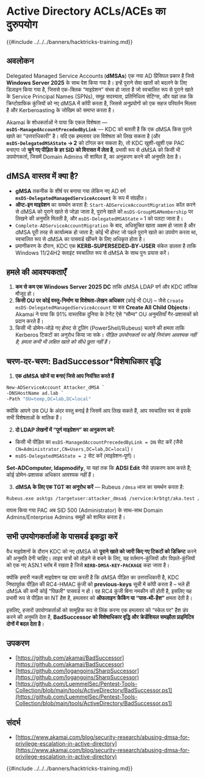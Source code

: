 # Active Directory ACLs/ACEs का दुरुपयोग

{{#include ../../../banners/hacktricks-training.md}}

## अवलोकन

Delegated Managed Service Accounts (**dMSAs**) एक नया AD प्रिंसिपल प्रकार है जिसे **Windows Server 2025** के साथ पेश किया गया है। इन्हें पुराने सेवा खातों को बदलने के लिए डिज़ाइन किया गया है, जिससे एक-क्लिक “माइग्रेशन” संभव हो जाता है जो स्वचालित रूप से पुराने खाते के Service Principal Names (SPNs), समूह सदस्यता, प्रतिनिधित्व सेटिंग्स, और यहां तक कि क्रिप्टोग्राफिक कुंजियों को नए dMSA में कॉपी करता है, जिससे अनुप्रयोगों को एक सहज परिवर्तन मिलता है और Kerberoasting के जोखिम को समाप्त करता है।

Akamai के शोधकर्ताओं ने पाया कि एकल विशेषता — **`msDS‑ManagedAccountPrecededByLink`** — KDC को बताती है कि एक dMSA किस पुराने खाते का “उत्तराधिकारी” है। यदि एक हमलावर उस विशेषता को लिख सकता है (और **`msDS‑DelegatedMSAState` → 2** को टॉगल कर सकता है), तो KDC खुशी-खुशी एक PAC बनाएगा जो **चुने गए पीड़ित के हर SID को विरासत में लेता है**, प्रभावी रूप से dMSA को किसी भी उपयोगकर्ता, जिसमें Domain Admins भी शामिल हैं, का अनुकरण करने की अनुमति देता है।

## dMSA वास्तव में क्या है?

* **gMSA** तकनीक के शीर्ष पर बनाया गया लेकिन नए AD वर्ग **`msDS‑DelegatedManagedServiceAccount`** के रूप में संग्रहीत।
* **ऑप्ट-इन माइग्रेशन** का समर्थन करता है: `Start‑ADServiceAccountMigration` कॉल करने से dMSA को पुराने खाते से जोड़ा जाता है, पुराने खाते को `msDS‑GroupMSAMembership` पर लिखने की अनुमति मिलती है, और `msDS‑DelegatedMSAState` = 1 को पलटा जाता है।
* `Complete‑ADServiceAccountMigration` के बाद, अधिसूचित खाता अक्षम हो जाता है और dMSA पूरी तरह से कार्यात्मक हो जाता है; कोई भी होस्ट जो पहले पुराने खाते का उपयोग करता था, स्वचालित रूप से dMSA का पासवर्ड खींचने के लिए अधिकृत होता है।
* प्रमाणीकरण के दौरान, KDC एक **KERB‑SUPERSEDED‑BY‑USER** संकेत डालता है ताकि Windows 11/24H2 क्लाइंट स्वचालित रूप से dMSA के साथ पुनः प्रयास करें।

## हमले की आवश्यकताएँ
1. **कम से कम एक Windows Server 2025 DC** ताकि dMSA LDAP वर्ग और KDC लॉजिक मौजूद हो।
2. **किसी OU पर कोई वस्तु-निर्माण या विशेषता-लेखन अधिकार** (कोई भी OU) – जैसे `Create msDS‑DelegatedManagedServiceAccount` या बस **Create All Child Objects**। Akamai ने पाया कि 91% वास्तविक दुनिया के टेनेंट ऐसे “सौम्य” OU अनुमतियाँ गैर-प्रशासकों को प्रदान करते हैं।
3. किसी भी डोमेन-जोड़े गए होस्ट से टूलिंग (PowerShell/Rubeus) चलाने की क्षमता ताकि Kerberos टिकटों का अनुरोध किया जा सके।
*पीड़ित उपयोगकर्ता पर कोई नियंत्रण आवश्यक नहीं है; हमला कभी भी लक्षित खाते को सीधे छूता नहीं है।*

## चरण-दर-चरण: BadSuccessor*विशेषाधिकार वृद्धि

1. **एक dMSA खोजें या बनाएं जिसे आप नियंत्रित करते हैं**
```bash
New‑ADServiceAccount Attacker_dMSA `
‑DNSHostName ad.lab `
‑Path "OU=temp,DC=lab,DC=local"
```

क्योंकि आपने उस OU के अंदर वस्तु बनाई है जिसमें आप लिख सकते हैं, आप स्वचालित रूप से इसके सभी विशेषताओं के मालिक हैं।

2. **दो LDAP लेखनों में “पूर्ण माइग्रेशन” का अनुकरण करें**:
- किसी भी पीड़ित का `msDS‑ManagedAccountPrecededByLink = DN` सेट करें (जैसे `CN=Administrator,CN=Users,DC=lab,DC=local`)।
- `msDS‑DelegatedMSAState = 2` सेट करें (माइग्रेशन-पूर्ण)।

**Set‑ADComputer, ldapmodify**, या यहां तक कि **ADSI Edit** जैसे उपकरण काम करते हैं; कोई डोमेन-प्रशासक अधिकार आवश्यक नहीं हैं।

3. **dMSA के लिए एक TGT का अनुरोध करें** — Rubeus `/dmsa` ध्वज का समर्थन करता है:

```bash
Rubeus.exe asktgs /targetuser:attacker_dmsa$ /service:krbtgt/aka.test /dmsa /opsec /nowrap /ptt /ticket:<Machine TGT>
```

वापस किया गया PAC अब SID 500 (Administrator) के साथ-साथ Domain Admins/Enterprise Admins समूहों को शामिल करता है।

## सभी उपयोगकर्ताओं के पासवर्ड इकट्ठा करें

वैध माइग्रेशनों के दौरान KDC को नए dMSA को **पुराने खाते को जारी किए गए टिकटों को डिक्रिप्ट** करने की अनुमति देनी चाहिए। लाइव सत्रों को तोड़ने से बचने के लिए, यह वर्तमान-कुंजियों और पिछले-कुंजियों को एक नए ASN.1 ब्लॉब में रखता है जिसे **`KERB‑DMSA‑KEY‑PACKAGE`** कहा जाता है।

क्योंकि हमारी नकली माइग्रेशन यह दावा करती है कि dMSA पीड़ित का उत्तराधिकारी है, KDC निष्ठापूर्वक पीड़ित की RC4-HMAC कुंजी को **previous-keys** सूची में कॉपी करता है – भले ही dMSA की कभी कोई “पिछली” पासवर्ड न हो। वह RC4 कुंजी बिना नमकीन की होती है, इसलिए यह प्रभावी रूप से पीड़ित का NT हैश है, हमलावर को **ऑफलाइन क्रैकिंग या “पास-थी-हैश”** क्षमता देती है।

इसलिए, हजारों उपयोगकर्ताओं को सामूहिक रूप से लिंक करना एक हमलावर को “स्केल पर” हैश डंप करने की अनुमति देता है, **BadSuccessor को विशेषाधिकार वृद्धि और क्रेडेंशियल समझौता प्राइमिटिव दोनों में बदल देता है**।

## उपकरण

- [https://github.com/akamai/BadSuccessor](https://github.com/akamai/BadSuccessor)
- [https://github.com/logangoins/SharpSuccessor](https://github.com/logangoins/SharpSuccessor)
- [https://github.com/LuemmelSec/Pentest-Tools-Collection/blob/main/tools/ActiveDirectory/BadSuccessor.ps1](https://github.com/LuemmelSec/Pentest-Tools-Collection/blob/main/tools/ActiveDirectory/BadSuccessor.ps1)

## संदर्भ

- [https://www.akamai.com/blog/security-research/abusing-dmsa-for-privilege-escalation-in-active-directory](https://www.akamai.com/blog/security-research/abusing-dmsa-for-privilege-escalation-in-active-directory)

{{#include ../../../banners/hacktricks-training.md}}
